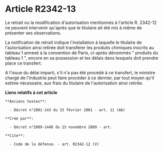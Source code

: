 # Article R2342-13

Le retrait ou la modification d'autorisation mentionnés à l'article R. 2342-12 ne peuvent intervenir qu'après que le
titulaire ait été mis à même de présenter ses observations. 

La notification de retrait indique l'installation à laquelle le titulaire de l'autorisation ainsi retirée doit transférer les
produits chimiques inscrits au tableau 1 annexé à la convention de Paris, ci-après dénommés " produits du tableau 1 ", encore
en sa possession et les délais dans lesquels doit prendre place ce transfert.

A l'issue du délai imparti, s'il n'a pas été procédé à ce transfert, le ministre chargé de l'industrie peut faire procéder à
ce dernier, par tout moyen qu'il estime nécessaire, aux frais du titulaire de l'autorisation ainsi retirée.

**Liens relatifs à cet article**

	**Anciens textes**:

	  - Décret n°2001-143 du 15 février 2001 - art. 11 (Ab)

	**Créé par**:

	  - Décret n°2009-1440 du 23 novembre 2009 - art.

	**Cite**:

	  - Code de la défense. - art. R2342-12 (V)
